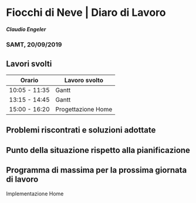 # Fiocchi di Neve | Diaro di Lavoro
##### Claudio Engeler
### SAMT, 20/09/2019

## Lavori svolti


|Orario        |Lavoro svolto                 |
|--------------|------------------------------|
|10:05 - 11:35 |Gantt                         |
|13:15 - 14:45 |Gantt                         |
|15:00 - 16:20 |Progettazione Home            |

##  Problemi riscontrati e soluzioni adottate


##  Punto della situazione rispetto alla pianificazione


## Programma di massima per la prossima giornata di lavoro

Implementazione Home